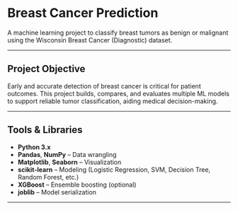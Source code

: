 # Breast Cancer Prediction

A machine learning project to classify breast tumors as benign or malignant using the Wisconsin Breast Cancer (Diagnostic) dataset.

---

## Project Objective

Early and accurate detection of breast cancer is critical for patient outcomes. This project builds, compares, and evaluates multiple ML models to support reliable tumor classification, aiding medical decision-making.

---


## Tools & Libraries

- **Python 3.x**
- **Pandas**, **NumPy** – Data wrangling
- **Matplotlib**, **Seaborn** – Visualization
- **scikit-learn** – Modeling (Logistic Regression, SVM, Decision Tree, Random Forest, etc.)
- **XGBoost** – Ensemble boosting (optional)
- **joblib** – Model serialization

---


